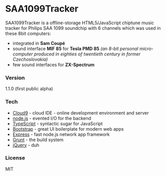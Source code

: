 # SAA1099Tracker

SAA1099Tracker is a offline-storage HTML5/JavaScript chiptune music tracker for Philips SAA 1099 soundchip with 6 channels which was used in these 8bit computers:
  - integrated in **Sam Coupé**
  - sound interface **MIF 85** for **Tesla PMD 85** _(an 8-bit personal micro-computer produced in eighties of twentieth century in former Czechoslovakia)_
  - few sound interfaces for **ZX-Spectrum**

### Version
1.1.0 (first public alpha)

### Tech
* [Cloud9] - cloud IDE - online development environment and server
* [node.js] - evented I/O for the backend
* [TypeScript] - syntactic sugar for JavaScript
* [Bootstrap] - great UI boilerplate for modern web apps
* [Express] - fast node.js network app framework
* [Grunt] - the build system
* [jQuery] - duh


### License
MIT


[node.js]:http://nodejs.org
[Bootstrap]:http://twitter.github.com/bootstrap/
[jQuery]:http://jquery.com
[express]:http://expressjs.com
[TypeScript]:http://www.typescriptlang.org
[Grunt]:http://gruntjs.com
[Cloud9]:http://c9.io
